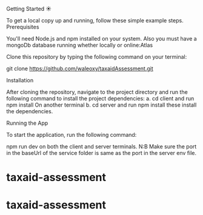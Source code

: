 Getting Started ☀️

To get a local copy up and running, follow these simple example steps.
Prerequisites

You'll need Node.js and npm installed on your system. Also you must have a mongoDb database running whether locally or online:Atlas

Clone this repository by typing the following command on your terminal:

git clone  https://github.com/waleoxy/taxaidAssessment.git

Installation

After cloning the repository, navigate to the project directory and run the following command to install the project dependencies:
  a. cd client and run npm install
On another terminal
  b. cd server and run npm install
these install the dependencies.

Running the App

To start the application, run the following command:

npm run dev on both the client and server terminals.
N:B Make sure the port in the baseUrl of the service folder is same as the port in the server env file.
# taxaid-assessment
# taxaid-assessment
